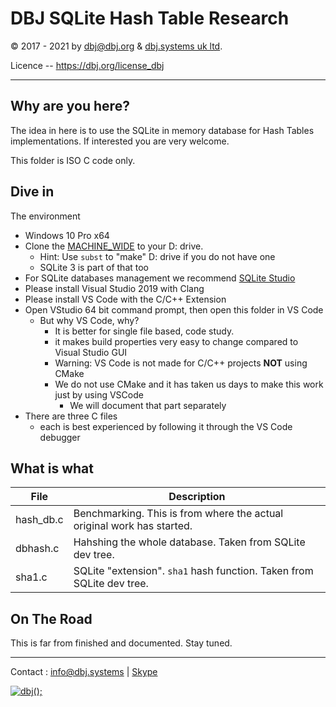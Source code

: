 <h1> DBJ  SQLite Hash Table Research </h1>

 &copy; 2017 - 2021 by dbj@dbj.org &amp; [dbj.systems uk ltd](https://dbj.systems/).

 Licence -- https://dbj.org/license_dbj

---------------------------------------------------------------------  

## Why are you here?

The idea in here is to use the SQLite in memory database for Hash Tables implementations. If interested you are very welcome.

This folder is ISO C code only.


## Dive in

The environment

- Windows 10 Pro x64 
- Clone the [MACHINE_WIDE](https://github.com/dbj-data/machine_wide) to your D: drive.
  - Hint: Use `subst`  to "make" D: drive if you do not have one
  - SQLite 3 is part of that too
- For SQLite databases management we recommend [SQLite Studio](https://youtu.be/dugUk893gxQ) 
- Please install Visual Studio 2019 with Clang
- Please install VS Code with the C/C++ Extension
- Open VStudio 64 bit command prompt, then open this folder in VS Code
  - But why VS Code, why?
    - It is better for single file based, code study.
    - it makes build properties very easy to change compared to Visual Studio GUI
    - Warning: VS Code is not made for C/C++ projects **NOT** using CMake
    - We do not use CMake and it has taken us days to make this work just by using VSCode
      - We will document that part separately
- There are three C files
  -  each is best experienced by following it through the VS Code debugger

## What is what 


| File  | Description
|-------|--------------
| hash_db.c | Benchmarking. This is from where the actual original work has started. 
| dbhash.c | Hahshing the whole database. Taken from SQLite dev tree.
| sha1.c | SQLite "extension". `sha1` hash function. Taken from SQLite dev tree.


## On The Road

This is far from finished and documented. Stay tuned.

-------------------------------------

Contact : [info@dbj.systems](mailto:info@dbj.systems) | [Skype](skype:live:dbj.systems?chat)

[![dbj();](http://dbj.org/wp-content/uploads/2015/12/cropped-dbj-icon-e1486129719897.jpg)](http://www.dbj.org "dbj")  

